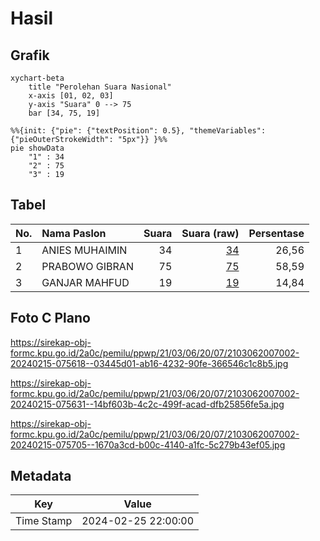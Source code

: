 # Hasil

## Grafik

```mermaid
xychart-beta
    title "Perolehan Suara Nasional"
    x-axis [01, 02, 03]
    y-axis "Suara" 0 --> 75
    bar [34, 75, 19]
```

```mermaid
%%{init: {"pie": {"textPosition": 0.5}, "themeVariables": {"pieOuterStrokeWidth": "5px"}} }%%
pie showData
    "1" : 34
    "2" : 75
    "3" : 19
```

## Tabel

| No. | Nama Paslon    | Suara | Suara (raw) | Persentase |
|:--- |:-------------- | -----:| -----------:| ----------:|
| 1   | ANIES MUHAIMIN | 34    | [34][p-1]   | 26,56      |
| 2   | PRABOWO GIBRAN | 75    | [75][p-2]   | 58,59      |
| 3   | GANJAR MAHFUD  | 19    | [19][p-3]   | 14,84      |


[p-1]: https://github.com/gigit-pemilu/pemilu-2024/blob/main/pilpres/hitung-suara/sub/21-kepulauan-riau/sub/03-natuna/sub/06-serasan/sub/2007-tanjung-balau/sub/002-tps/sub/paslon-1.txt
[p-2]: https://github.com/gigit-pemilu/pemilu-2024/blob/main/pilpres/hitung-suara/sub/21-kepulauan-riau/sub/03-natuna/sub/06-serasan/sub/2007-tanjung-balau/sub/002-tps/sub/paslon-2.txt
[p-3]: https://github.com/gigit-pemilu/pemilu-2024/blob/main/pilpres/hitung-suara/sub/21-kepulauan-riau/sub/03-natuna/sub/06-serasan/sub/2007-tanjung-balau/sub/002-tps/sub/paslon-3.txt

## Foto C Plano

https://sirekap-obj-formc.kpu.go.id/2a0c/pemilu/ppwp/21/03/06/20/07/2103062007002-20240215-075618--03445d01-ab16-4232-90fe-366546c1c8b5.jpg

https://sirekap-obj-formc.kpu.go.id/2a0c/pemilu/ppwp/21/03/06/20/07/2103062007002-20240215-075631--14bf603b-4c2c-499f-acad-dfb25856fe5a.jpg

https://sirekap-obj-formc.kpu.go.id/2a0c/pemilu/ppwp/21/03/06/20/07/2103062007002-20240215-075705--1670a3cd-b00c-4140-a1fc-5c279b43ef05.jpg


## Metadata

| Key        | Value               |
| ---------- | ------------------- |
| Time Stamp | 2024-02-25 22:00:00 |



